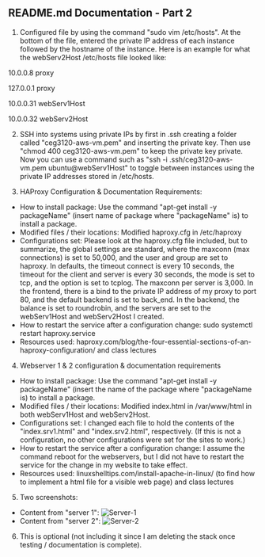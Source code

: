 README.md Documentation - Part 2
---
1. Configured file by using the command "sudo vim /etc/hosts". At the bottom of the file, entered the private IP address of each instance followed by the hostname of the instance. Here is an example for what the webServ2Host /etc/hosts file looked like:

10.0.0.8 proxy

127.0.0.1 proxy

10.0.0.31 webServ1Host

10.0.0.32 webServ2Host

2. SSH into systems using private IPs by first in .ssh creating a folder called "ceg3120-aws-vm.pem" and inserting the private key. Then use "chmod 400 ceg3120-aws-vm.pem" to keep the private key private. Now you can use a command such as "ssh -i .ssh/ceg3120-aws-vm.pem ubuntu@webServ1Host" to toggle between instances using the private IP addresses stored in /etc/hosts.
 
3. HAProxy Configuration & Documentation Requirements:
 - How to install package: Use the command "apt-get install -y packageName" (insert name of package where "packageName" is) to install a package.
 - Modified files / their locations: Modified haproxy.cfg in /etc/haproxy
 - Configurations set: Please look at the haproxy.cfg file included, but to summarize, the global settings are standard, where the maxconn (max connections) is set to 50,000, and the user and group are set to haproxy. In defaults, the timeout connect is every 10 seconds, the timeout for the client and server is every 30 seconds, the mode is set to tcp, and the option is set to tcplog. The maxconn per server is 3,000. In the frontend, there is a bind to the private IP address of my proxy to port 80, and the default backend is set to back_end. In the backend, the balance is set to roundrobin, and the servers are set to the webServ1Host and webServ2Host I created.
 - How to restart the service after a configuration change: sudo systemctl restart haproxy.service
 - Resources used: haproxy.com/blog/the-four-essential-sections-of-an-haproxy-configuration/ and class lectures

4. Webserver 1 & 2 configuration & documentation requirements
 - How to install package: Use the command "apt-get install -y packageName" (insert the name of the package where "packageName is) to install a package.
 - Modified files / their locations: Modified index.html in /var/www/html in both webServ1Host and webServ2Host.
 - Configurations set: I changed each file to hold the contents of the "index.srv1.html" and "index.srv2.html", respectively. (If this is not a configuration, no other configurations were set for the sites to work.)
 - How to restart the service after a configuration change: I assume the command reboot for the webservers, but I did not have to restart the service for the change in my website to take effect.
 - Resources used: linuxshelltips.com/install-apache-in-linux/ (to find how to implement a html file for a visible web page) and class lectures

5. Two screenshots:
 - Content from "server 1":
![Server-1](https://user-images.githubusercontent.com/77339445/141179071-6df01725-bcbd-41fa-a8f3-8c8bda47f7db.png)
 - Content from "server 2":
![Server-2](https://user-images.githubusercontent.com/77339445/141179094-2e0a19e3-cade-4982-9893-58efb1b201bf.png)

6. This is optional (not including it since I am deleting the stack once testing / documentation is complete).
